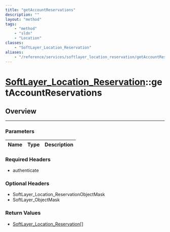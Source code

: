 ```yaml
---
title: "getAccountReservations"
description: ""
layout: "method"
tags:
    - "method"
    - "sldn"
    - "Location"
classes:
    - "SoftLayer_Location_Reservation"
aliases:
    - "/reference/services/softlayer_location_reservation/getAccountReservations"
---
```

# [SoftLayer_Location_Reservation](/reference/services/SoftLayer_Location_Reservation)::getAccountReservations





## Overview 


-----

### Parameters 
|Name | Type | Description |
| --- | --- | --- |


### Required Headers
* authenticate


### Optional Headers
* SoftLayer_Location_ReservationObjectMask
* SoftLayer_ObjectMask

### Return Values
* <a href='/reference/datatypes/SoftLayer_Location_Reservation'>SoftLayer_Location_Reservation[] </a>




